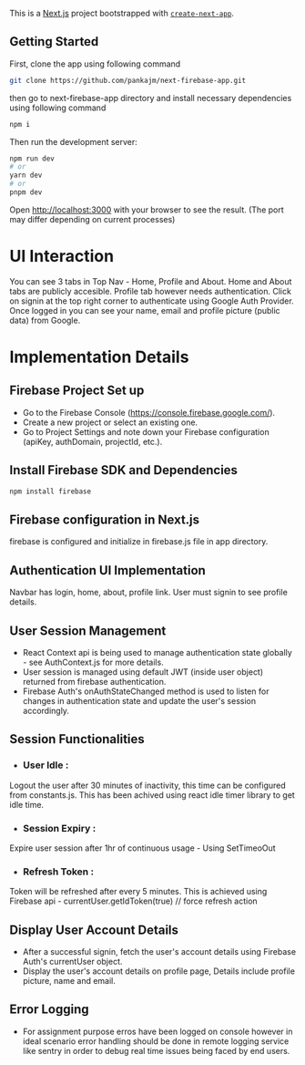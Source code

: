 This is a [Next.js](https://nextjs.org/) project bootstrapped with [`create-next-app`](https://github.com/vercel/next.js/tree/canary/packages/create-next-app).

## Getting Started

First, clone the app using following command

```bash
git clone https://github.com/pankajm/next-firebase-app.git
```

then go to next-firebase-app directory and install necessary dependencies using following command

```bash
npm i
```

Then run the development server:

```bash
npm run dev
# or
yarn dev
# or
pnpm dev
```

Open [http://localhost:3000](http://localhost:3000) with your browser to see the result. (The port may differ depending on current processes)

# UI Interaction

You can see 3 tabs in Top Nav - Home, Profile and About. Home and About tabs are publicly accesible. Profile tab however needs authentication. Click on signin at the top right corner to authenticate using Google Auth Provider. Once logged in you can see your name, email and profile picture (public data) from Google.

# Implementation Details 

## Firebase Project Set up

- Go to the Firebase Console (https://console.firebase.google.com/).
- Create a new project or select an existing one.
- Go to Project Settings and note down your Firebase configuration (apiKey, authDomain, projectId, etc.).

## Install Firebase SDK and Dependencies

```bash
npm install firebase
```

## Firebase configuration in Next.js

firebase is configured and initialize in firebase.js file in app directory.

## Authentication UI Implementation

Navbar has login, home, about, profile link. User must signin to see profile details.

## User Session Management

- React Context api is being used to manage authentication state globally -  see AuthContext.js for more details.
- User session is managed using default JWT (inside user object) returned from firebase authentication.
- Firebase Auth's onAuthStateChanged method is used to listen for changes in authentication state and update the user's session accordingly.

## Session Functionalities

- ### User Idle :

Logout the user after 30 minutes of inactivity, this time can be configured from constants.js. This has been achived using react idle timer library to get idle time.

- ### Session Expiry :

Expire user session after 1hr of continuous usage - Using SetTimeoOut

- ### Refresh Token :

Token will be refreshed after every 5 minutes. This is achieved using Firebase api -
currentUser.getIdToken(true) // force refresh action

## Display User Account Details

- After a successful signin, fetch the user's account details using Firebase Auth's currentUser object.
- Display the user's account details on profile page, Details include profile picture, name and email.

## Error Logging

- For assignment purpose erros have been logged on console however in ideal scenario error handling should be done in remote logging service like sentry in order to debug real time issues being faced by end users.
